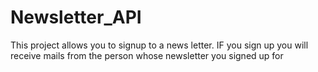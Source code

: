 # Newsletter_API
This project allows you to signup to a news letter.
IF you sign up you will receive mails from the person whose newsletter you signed up for


